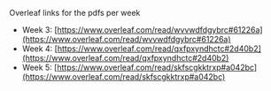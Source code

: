 Overleaf links for the pdfs per week

- Week 3: [https://www.overleaf.com/read/wvvwdfdgybrc#61226a](https://www.overleaf.com/read/wvvwdfdgybrc#61226a)
- Week 4: [https://www.overleaf.com/read/qxfpxyndhctc#2d40b2](https://www.overleaf.com/read/qxfpxyndhctc#2d40b2)
- Week 5: [https://www.overleaf.com/read/skfscgkktrxp#a042bc](https://www.overleaf.com/read/skfscgkktrxp#a042bc)
